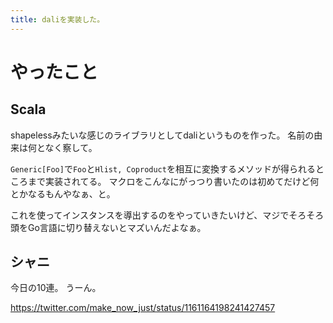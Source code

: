 ```yaml
---
title: daliを実装した。
---
```


# やったこと

## Scala

shapelessみたいな感じのライブラリとしてdaliというものを作った。
名前の由来は何となく察して。

`Generic[Foo]`で`Foo`と`Hlist, Coproduct`を相互に変換するメソッドが得られるところまで実装されてる。
マクロをこんなにがっつり書いたのは初めてだけど何とかなるもんやなぁ、と。

これを使ってインスタンスを導出するのをやっていきたいけど、マジでそろそろ頭をGo言語に切り替えないとマズいんだよなぁ。

## シャニ

今日の10連。
うーん。

https://twitter.com/make_now_just/status/1161164198241427457
